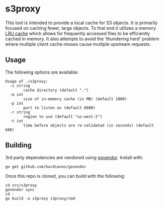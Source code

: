 # s3proxy

This tool is intended to provide a local cache for S3 objects. It is primarily
focused on caching fewer, large objects. To that end it utilizes a memory
[LRU cache](http://github.com/karlseguin/ccache) which allows for frequently
accessed files to be efficiently cached in memory. It also attempts to avoid
the 'thundering herd' problem where multiple client cache misses cause multiple
upstream requests.

## Usage

The following options are available:

```
Usage of ./s3proxy:
  -c string
    	cache directory (default ".")
  -m int
    	size of in-memory cache (in MB) (default 1000)
  -p int
    	port to listen on (default 8080)
  -r string
    	region to use (default "us-west-2")
  -t int
    	time before objects are re-validated (in seconds) (default 600)
```

## Building

3rd party dependencies are vendored using [govendor](http://github.com/kardianos/govendor). Install with:

```
go get github.com/kardianos/govendor
```

Once this repo is cloned, you can build with the following:

```
cd src/s3proxy
govendor sync
cd -
go build -o s3proxy s3proxy/cmd
```
